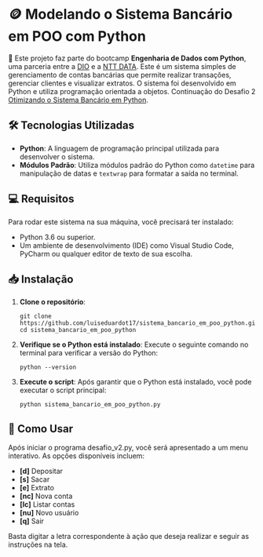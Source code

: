 # 🪙 Modelando o Sistema Bancário em POO com Python

🤝 Este projeto faz parte do bootcamp **Engenharia de Dados com Python**, uma parceria entre a [DIO](https://www.dio.me/) e a [NTT DATA](https://br.nttdata.com/). Este é um sistema simples de gerenciamento de contas bancárias que permite realizar transações, gerenciar clientes e visualizar extratos. O sistema foi desenvolvido em Python e utiliza programação orientada a objetos. Continuação do Desafio 2 [Otimizando o Sistema Bancário em Python](https://github.com/luiseduardot17/otimizando_o_sistema_bancario_python.git).

## 🛠️ Tecnologias Utilizadas

- **Python**: A linguagem de programação principal utilizada para desenvolver o sistema.
- **Módulos Padrão**: Utiliza módulos padrão do Python como `datetime` para manipulação de datas e `textwrap` para formatar a saída no terminal.

## 💻 Requisitos

Para rodar este sistema na sua máquina, você precisará ter instalado:

- Python 3.6 ou superior.
- Um ambiente de desenvolvimento (IDE) como Visual Studio Code, PyCharm ou qualquer editor de texto de sua escolha.

## 📥 Instalação

1. **Clone o repositório**: 
   ```
   git clone https://github.com/luiseduardot17/sistema_bancario_em_poo_python.git
   cd sistema_bancario_em_poo_python
   ```

2. **Verifique se o Python está instalado**:
   Execute o seguinte comando no terminal para verificar a versão do Python:
   ```
   python --version
   ```

3. **Execute o script**:
   Após garantir que o Python está instalado, você pode executar o script principal:
   ```
   python sistema_bancario_em_poo_python.py
   ```

## 🚀 Como Usar

Após iniciar o programa desafio_v2.py, você será apresentado a um menu interativo. As opções disponíveis incluem:

- **[d]** Depositar
- **[s]** Sacar
- **[e]** Extrato
- **[nc]** Nova conta
- **[lc]** Listar contas
- **[nu]** Novo usuário
- **[q]** Sair

Basta digitar a letra correspondente à ação que deseja realizar e seguir as instruções na tela.